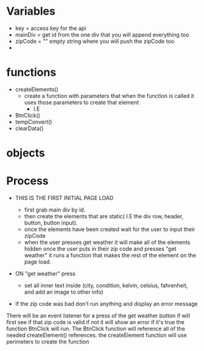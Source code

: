 # Variables
- key = access key for the api
- mainDiv = get id from the one div that you will append everything too
- zipCode = "" empty string where you will push the zipCode too
- 
# functions
- createElements()
  - create a function with parameters that when the function is called it uses those parameters to create that element
    - I.E 
- BtnClick()
- tempConvert()
- clearData() <!-- not so sure about this????-->
# objects

# Process
<!-- two ways of doing the element creation. 1. have them all load on page load and all just be hidden and then you reveal them on button click. 2. you make them all be created on the get weather button click. -->
- THIS IS THE FIRST INITIAL PAGE LOAD
  - first grab main div by id. 
  - then create the elements that are static( I.E the div row, header, button, button input).
  - once the elements have been created wait for the user to input their zipCode
  - when the user presses get weather it will make all of the elements hidden
  once the user puts in their zip code and presses "get weather" it runs a function that makes the rest of the element on the page load.
- ON "get weather" press
  - set all inner text inside (city, condition, kelvin, celsius, fahrenheit, and add an image to other info)

- If the zip code was bad don't run anything and display an error message



There will be an event listener for a press of the get weather button
if will first see if that zip code is valid if not it will show an error
if it's true the function BtnClick will run. The BtnClick function will reference all of the needed createElement() references. the createElement function will use perimeters to create the function